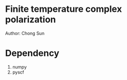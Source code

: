 Finite temperature complex polarization
=======================================

Author: Chong Sun

# Dependency

1. numpy
2. pyscf

